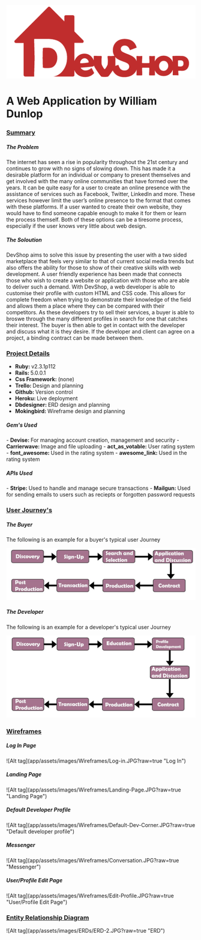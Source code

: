 

![Alt tag](app/assets/images/DS-Logo-Transparent-Full.png?raw=true "Title")

# A Web Application by William Dunlop


<h3><u> Summary </u></h3>

<h5>The Problem</h5>
The internet has seen a rise in popularity throughout the 21st century and continues to grow with no signs of slowing down. This has made it a desirable platform for an individual or company to present themselves and get involved with the many online communities that have formed over the years. It can be quite easy for a user to create an online presence with the assistance of  services such as Facebook, Twitter, LinkedIn and more. These services however limit the user’s online presence to the format that comes with these platforms. If a user wanted to create their own website, they would have to find someone capable enough to make it for them or learn the process themself. Both of these options can be a tiresome process, especially if the user knows very little about web design.

<h5>The Soloution</h5>
DevShop aims to solve this issue by presenting the user with a two sided marketplace that feels very similar to that of current social media trends but also offers the ability for those to show of their creative skills with web development. A user friendly experience has been made that connects those who wish to create a website or application with those who are able to deliver such a demand. With DevShop, a web developer is able to customise their profile with custom HTML and CSS code. This allows for complete freedom when trying to demonstrate their knowledge of the field and allows them a place where they can be compared with their competitors. As these developers try to sell their services, a buyer is able to broswe through the many different profiles in search for one that catches their interest. The buyer is then able to get in contact with the developer and discuss what it is they desire. If the developer and client can agree on a project, a binding contract can be made between them. 


<h3><u>Project Details</u></h3>

- <b>Ruby: </b> v2.3.1p112
- <b>Rails: </b> 5.0.0.1
- <b>Css Framework: </b> (none)
- <b>Trello: </b>Design and planning
- <b>Github: </b>Version control
- <b>Heroku: </b>Live deployment
- <b>Dbdesigner: </b>ERD design and planning
- <b>Mokingbird: </b>Wireframe design and planning

<h5>Gem's Used</h5>
- <b>Devise: </b>For managing account creation, management and security
- <b>Carrierwave: </b>Image and file uploading
- <b>act_as_votable: </b>User rating system
- <b>font_awesome: </b>Used in the rating system
- <b>awesome_link: </b>Used in the rating system

<h5>APIs Used</h5>
- <b>Stripe: </b>Used to handle and manage secure transactions
- <b>Mailgun: </b>Used for sending emails to users such as reciepts or forgotten password requests


<h3><u> User Journey's </u></h3>

<h5>The Buyer</h5>
The following is an example for a buyer's typical user Journey

![Alt tag](app/assets/images/Buyer-User-Story.JPG?raw=true "Buyer Journey")

<h5>The Developer</h5>
The following is an example for a developer's typical user Journey

![Alt tag](app/assets/images/Developer-User-Story.JPG?raw=true "Developer Journey")


<h3><u>Wireframes</u></h3>

<h5>Log In Page</h5>
![Alt tag](app/assets/images/Wireframes/Log-in.JPG?raw=true "Log In")

<h5>Landing Page</h5>
![Alt tag](app/assets/images/Wireframes/Landing-Page.JPG?raw=true "Landing Page")

<h5>Default Developer Profile</h5>
![Alt tag](app/assets/images/Wireframes/Default-Dev-Corner.JPG?raw=true "Default developer profile")

<h5>Messenger</h5>
![Alt tag](app/assets/images/Wireframes/Conversation.JPG?raw=true "Messenger")

<h5>User/Profile Edit Page</h5>
![Alt tag](app/assets/images/Wireframes/Edit-Profile.JPG?raw=true "User/Profile Edit Page")


<h3><u>Entity Relationship Diagram</u></h3>
![Alt tag](app/assets/images/ERDs/ERD-2.JPG?raw=true "ERD")

